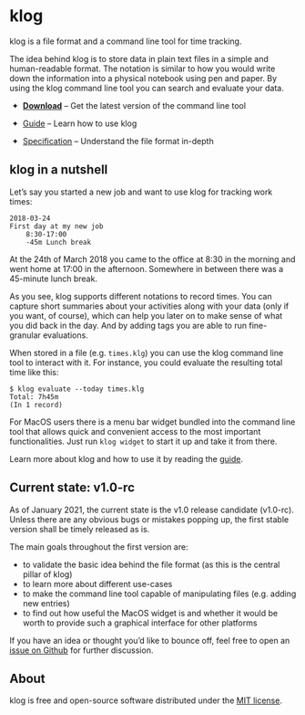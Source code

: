 # klog

klog is a file format and a command line tool for time tracking.

The idea behind klog is to store data in plain text files
in a simple and human-readable format.
The notation is similar to how you would write down the information
into a physical notebook using pen and paper.
By using the klog command line tool you can search and evaluate your
data.

 ✦  [**Download**](https://www.github.com/jotaen/klog/releases) – Get the latest version of the command line tool

 ✦  [Guide](docs/Guide.md) – Learn how to use klog

 ✦  [Specification](docs/Specification.md) – Understand the file format in-depth

## klog in a nutshell

Let’s say you started a new job and want to use klog for tracking work times:

```klog
2018-03-24
First day at my new job
    8:30-17:00
    -45m Lunch break
```

At the 24th of March 2018 you came to the office at 8:30
in the morning and went home at 17:00 in the afternoon.
Somewhere in between there was a 45-minute lunch break.

As you see, klog supports different notations to record times.
You can capture short summaries about your activities along with your data
(only if you want, of course), which can help you later on to make sense
of what you did back in the day.
And by adding tags you are able to run fine-granular evaluations.

When stored in a file (e.g. `times.klg`) you can use the klog command
line tool to interact with it. For instance, you could evaluate the
resulting total time like this:

```shell
$ klog evaluate --today times.klg
Total: 7h45m
(In 1 record)
```

For MacOS users there is a menu bar widget bundled into the command line tool
that allows quick and convenient access to the most important functionalities.
Just run `klog widget` to start it up and take it from there.

Learn more about klog and how to use it by reading the [guide](docs/Guide.md).

## Current state: v1.0-rc

As of January 2021, the current state is the v1.0 release candidate (v1.0-rc).
Unless there are any obvious bugs or mistakes popping up,
the first stable version shall be timely released as is.

The main goals throughout the first version are:

- to validate the basic idea behind the file format
  (as this is the central pillar of klog)
- to learn more about different use-cases
- to make the command line tool capable of manipulating files
  (e.g. adding new entries)
- to find out how useful the MacOS widget is and whether it would
  be worth to provide such a graphical interface for other platforms

If you have an idea or thought you’d like to bounce off,
feel free to open an [issue on Github](https://github.com/jotaen/klog/issues) for further discussion.

## About

klog is free and open-source software distributed under the [MIT license](LICENSE.txt).
